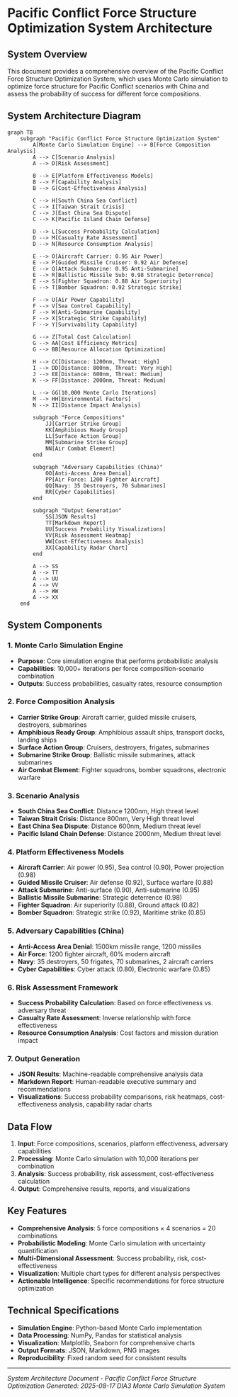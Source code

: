 # Pacific Conflict Force Structure Optimization System Architecture

## System Overview

This document provides a comprehensive overview of the Pacific Conflict Force Structure Optimization System, which uses Monte Carlo simulation to optimize force structure for Pacific Conflict scenarios with China and assess the probability of success for different force compositions.

## System Architecture Diagram

```mermaid
graph TB
    subgraph "Pacific Conflict Force Structure Optimization System"
        A[Monte Carlo Simulation Engine] --> B[Force Composition Analysis]
        A --> C[Scenario Analysis]
        A --> D[Risk Assessment]
        
        B --> E[Platform Effectiveness Models]
        B --> F[Capability Analysis]
        B --> G[Cost-Effectiveness Analysis]
        
        C --> H[South China Sea Conflict]
        C --> I[Taiwan Strait Crisis]
        C --> J[East China Sea Dispute]
        C --> K[Pacific Island Chain Defense]
        
        D --> L[Success Probability Calculation]
        D --> M[Casualty Rate Assessment]
        D --> N[Resource Consumption Analysis]
        
        E --> O[Aircraft Carrier: 0.95 Air Power]
        E --> P[Guided Missile Cruiser: 0.92 Air Defense]
        E --> Q[Attack Submarine: 0.95 Anti-Submarine]
        E --> R[Ballistic Missile Sub: 0.98 Strategic Deterrence]
        E --> S[Fighter Squadron: 0.88 Air Superiority]
        E --> T[Bomber Squadron: 0.92 Strategic Strike]
        
        F --> U[Air Power Capability]
        F --> V[Sea Control Capability]
        F --> W[Anti-Submarine Capability]
        F --> X[Strategic Strike Capability]
        F --> Y[Survivability Capability]
        
        G --> Z[Total Cost Calculation]
        G --> AA[Cost Efficiency Metrics]
        G --> BB[Resource Allocation Optimization]
        
        H --> CC[Distance: 1200nm, Threat: High]
        I --> DD[Distance: 800nm, Threat: Very High]
        J --> EE[Distance: 600nm, Threat: Medium]
        K --> FF[Distance: 2000nm, Threat: Medium]
        
        L --> GG[10,000 Monte Carlo Iterations]
        M --> HH[Environmental Factors]
        N --> II[Distance Impact Analysis]
        
        subgraph "Force Compositions"
            JJ[Carrier Strike Group]
            KK[Amphibious Ready Group]
            LL[Surface Action Group]
            MM[Submarine Strike Group]
            NN[Air Combat Element]
        end
        
        subgraph "Adversary Capabilities (China)"
            OO[Anti-Access Area Denial]
            PP[Air Force: 1200 Fighter Aircraft]
            QQ[Navy: 35 Destroyers, 70 Submarines]
            RR[Cyber Capabilities]
        end
        
        subgraph "Output Generation"
            SS[JSON Results]
            TT[Markdown Report]
            UU[Success Probability Visualizations]
            VV[Risk Assessment Heatmap]
            WW[Cost-Effectiveness Analysis]
            XX[Capability Radar Chart]
        end
        
        A --> SS
        A --> TT
        A --> UU
        A --> VV
        A --> WW
        A --> XX
    end
```

## System Components

### 1. Monte Carlo Simulation Engine
- **Purpose**: Core simulation engine that performs probabilistic analysis
- **Capabilities**: 10,000+ iterations per force composition-scenario combination
- **Outputs**: Success probabilities, casualty rates, resource consumption

### 2. Force Composition Analysis
- **Carrier Strike Group**: Aircraft carrier, guided missile cruisers, destroyers, submarines
- **Amphibious Ready Group**: Amphibious assault ships, transport docks, landing ships
- **Surface Action Group**: Cruisers, destroyers, frigates, submarines
- **Submarine Strike Group**: Ballistic missile submarines, attack submarines
- **Air Combat Element**: Fighter squadrons, bomber squadrons, electronic warfare

### 3. Scenario Analysis
- **South China Sea Conflict**: Distance 1200nm, High threat level
- **Taiwan Strait Crisis**: Distance 800nm, Very High threat level
- **East China Sea Dispute**: Distance 600nm, Medium threat level
- **Pacific Island Chain Defense**: Distance 2000nm, Medium threat level

### 4. Platform Effectiveness Models
- **Aircraft Carrier**: Air power (0.95), Sea control (0.90), Power projection (0.98)
- **Guided Missile Cruiser**: Air defense (0.92), Surface warfare (0.88)
- **Attack Submarine**: Anti-surface (0.90), Anti-submarine (0.95)
- **Ballistic Missile Submarine**: Strategic deterrence (0.98)
- **Fighter Squadron**: Air superiority (0.88), Ground attack (0.82)
- **Bomber Squadron**: Strategic strike (0.92), Maritime strike (0.85)

### 5. Adversary Capabilities (China)
- **Anti-Access Area Denial**: 1500km missile range, 1200 missiles
- **Air Force**: 1200 fighter aircraft, 60% modern aircraft
- **Navy**: 35 destroyers, 50 frigates, 70 submarines, 2 aircraft carriers
- **Cyber Capabilities**: Cyber attack (0.80), Electronic warfare (0.85)

### 6. Risk Assessment Framework
- **Success Probability Calculation**: Based on force effectiveness vs. adversary threat
- **Casualty Rate Assessment**: Inverse relationship with force effectiveness
- **Resource Consumption Analysis**: Cost factors and mission duration impact

### 7. Output Generation
- **JSON Results**: Machine-readable comprehensive analysis data
- **Markdown Report**: Human-readable executive summary and recommendations
- **Visualizations**: Success probability comparisons, risk heatmaps, cost-effectiveness analysis, capability radar charts

## Data Flow

1. **Input**: Force compositions, scenarios, platform effectiveness, adversary capabilities
2. **Processing**: Monte Carlo simulation with 10,000 iterations per combination
3. **Analysis**: Success probability, risk assessment, cost-effectiveness calculation
4. **Output**: Comprehensive results, reports, and visualizations

## Key Features

- **Comprehensive Analysis**: 5 force compositions × 4 scenarios = 20 combinations
- **Probabilistic Modeling**: Monte Carlo simulation with uncertainty quantification
- **Multi-Dimensional Assessment**: Success probability, risk, cost-effectiveness
- **Visualization**: Multiple chart types for different analysis perspectives
- **Actionable Intelligence**: Specific recommendations for force structure optimization

## Technical Specifications

- **Simulation Engine**: Python-based Monte Carlo implementation
- **Data Processing**: NumPy, Pandas for statistical analysis
- **Visualization**: Matplotlib, Seaborn for comprehensive charts
- **Output Formats**: JSON, Markdown, PNG images
- **Reproducibility**: Fixed random seed for consistent results

---

*System Architecture Document - Pacific Conflict Force Structure Optimization*
*Generated: 2025-08-17*
*DIA3 Monte Carlo Simulation System*
